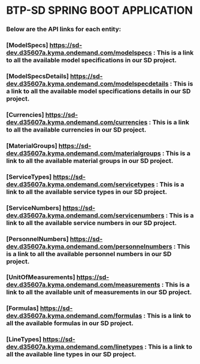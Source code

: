 # **BTP-SD SPRING BOOT APPLICATION**

### Below are the API links for each entity:

### [ModelSpecs] https://sd-dev.d35607a.kyma.ondemand.com/modelspecs               : This is a link to all the available model specifications in our SD project.
### [ModelSpecsDetails] https://sd-dev.d35607a.kyma.ondemand.com/modelspecdetails  : This is a link to all the available model specifications details in our SD project.
### [Currencies] https://sd-dev.d35607a.kyma.ondemand.com/currencies               : This is a link to all the available currencies in our SD project. 
### [MaterialGroups] https://sd-dev.d35607a.kyma.ondemand.com/materialgroups       : This is a link to all the available material groups in our SD project.
### [ServiceTypes] https://sd-dev.d35607a.kyma.ondemand.com/servicetypes           : This is a link to all the available service types in our SD project.
### [ServiceNumbers] https://sd-dev.d35607a.kyma.ondemand.com/servicenumbers       : This is a link to all the available service numbers in our SD project.
### [PersonnelNumbers] https://sd-dev.d35607a.kyma.ondemand.com/personnelnumbers   : This is a link to all the available personnel numbers in our SD project.
### [UnitOfMeasurements] https://sd-dev.d35607a.kyma.ondemand.com/measurements     : This is a link to all the available unit of measurements in our SD project.
### [Formulas] https://sd-dev.d35607a.kyma.ondemand.com/formulas                   : This is a link to all the available formulas in our SD project.
### [LineTypes] https://sd-dev.d35607a.kyma.ondemand.com/linetypes                 : This is a link to all the available line types in our SD project.
